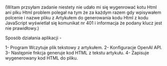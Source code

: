 (Witam przsyłam zadanie niestety nie udało mi się wygenrować kotu Html ani plku Html problem polegał na tym że za każdym razem gdy wpisywałem  polcenie i nazwe pliku z Artykułem do generowania  kodu Html z kodu JavaScript wyświetlał się komunikat nr 401 i informacja że podany klucz jest nie prawidłowy.)

Sposób działania aplikacji -

1- Program Wczytuje plik tekstowy z artykułem.
2- Konfiguracje OpenAI API.
3- Następnie fnkcja generuje  kod HTML z tekstu artykułu.
4- Zapisuje wygenerowany kod HTML do pliku.


